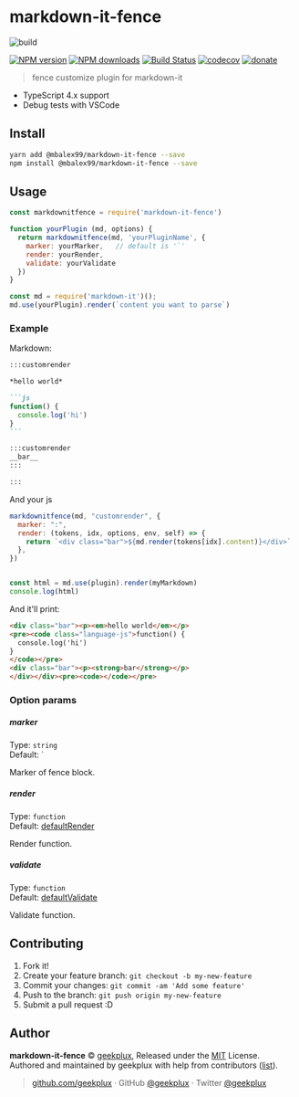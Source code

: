# markdown-it-fence

![build](https://github.com/mbalex99/markdown-it-fence/workflows/build/badge.svg)

[![NPM version](https://img.shields.io/npm/v/markdown-it-fence.svg?style=flat)](https://npmjs.com/package/markdown-it-fence) [![NPM downloads](https://img.shields.io/npm/dm/markdown-it-fence.svg?style=flat)](https://npmjs.com/package/markdown-it-fence) [![Build Status](https://img.shields.io/circleci/project/geekplux/markdown-it-fence/master.svg?style=flat)](https://circleci.com/gh/geekplux/markdown-it-fence) [![codecov](https://codecov.io/gh/geekplux/markdown-it-fence/branch/master/graph/badge.svg)](https://codecov.io/gh/geekplux/markdown-it-fence)
 [![donate](https://img.shields.io/badge/$-donate-ff69b4.svg?maxAge=2592000&style=flat)](http://donate.geekplux.com)

> fence customize plugin for markdown-it

* TypeScript 4.x support
* Debug tests with VSCode

## Install

```bash
yarn add @mbalex99/markdown-it-fence --save
npm install @mbalex99/markdown-it-fence --save
```

## Usage

```js
const markdownitfence = require('markdown-it-fence')

function yourPlugin (md, options) {
  return markdownitfence(md, 'yourPluginName', {
    marker: yourMarker,   // default is '`'
    render: yourRender,
    validate: yourValidate
  })
}

const md = require('markdown-it')();
md.use(yourPlugin).render(`content you want to parse`)

```

### Example

Markdown:

~~~md
:::customrender

*hello world*

```js
function() {
  console.log('hi')
}
```

:::customrender
__bar__
:::

:::
~~~

And your js

```js
markdownitfence(md, "customrender", {
  marker: ":",
  render: (tokens, idx, options, env, self) => {
    return `<div class="bar">${md.render(tokens[idx].content)}</div>`
  },
})


const html = md.use(plugin).render(myMarkdown)
console.log(html)
```

And it'll print:

```html
<div class="bar"><p><em>hello world</em></p>
<pre><code class="language-js">function() {
  console.log('hi')
}
</code></pre>
<div class="bar"><p><strong>bar</strong></p>
</div></div><pre><code></code></pre>
```


### Option params

##### marker

Type: `string`<br>
Default: `

Marker of fence block.

##### render

Type: `function`<br>
Default: [defaultRender](./src/index.js)

Render function.

##### validate

Type: `function`<br>
Default: [defaultValidate](./src/index.js)

Validate function.


## Contributing

1. Fork it!
2. Create your feature branch: `git checkout -b my-new-feature`
3. Commit your changes: `git commit -am 'Add some feature'`
4. Push to the branch: `git push origin my-new-feature`
5. Submit a pull request :D


## Author

**markdown-it-fence** © [geekplux](https://github.com/geekplux), Released under the [MIT](./LICENSE) License.<br>
Authored and maintained by geekplux with help from contributors ([list](https://github.com/geekplux/markdown-it-fence/contributors)).

> [github.com/geekplux](https://github.com/geekplux) · GitHub [@geekplux](https://github.com/geekplux) · Twitter [@geekplux](https://twitter.com/geekplux)
